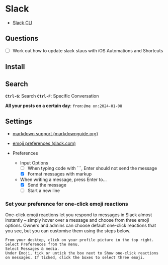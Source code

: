 # Slack


- [Slack CLI](https://api.slack.com/automation/quickstart)

## Questions

- [ ] Work out how to update slack staus with iOS Automations and Shortcuts

## Install


## Search

**`Ctrl-G`**: Search
**`Ctrl-F`**: Specific Conversation

**All your posts on a certain day**: `from:@me on:2024-01-08`

## Settings

- [markdown support (markdownguide.org)](https://www.markdownguide.org/tools/slack/)
- [emoji preferences (slack.com)](https://slack.com/intl/en-au/help/articles/4406393601683-Manage-emoji-preferences)

- Preferences
    - Input Options
        - [ ] When typing code with ```, Enter should not send the message
        - [x] Format messages with markup
    - When writing a message, press Enter to...
        - [x] Send the message
        - [ ] Start a new line

### Set your preference for one-click emoji reactions

One-click emoji reactions let you respond to messages in Slack almost instantly – simply hover over a message and choose from three emoji options. Owners and admins can choose default one-click reactions that you see, but you can customise them using the steps below.

    From your desktop, click on your profile picture in the top right.
    Select Preferences from the menu.
    Select Messages & media.
    Under Emoji, tick or untick the box next to Show one-click reactions on messages. If ticked, click the boxes to select three emoji.
